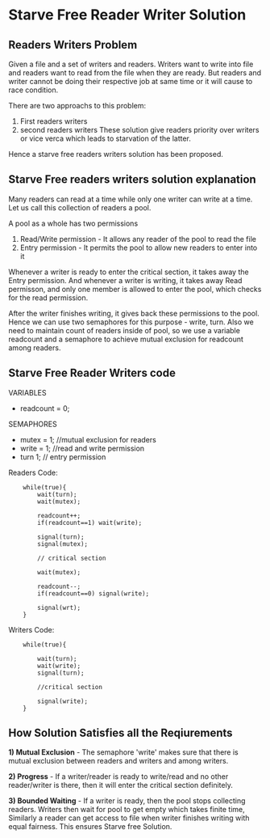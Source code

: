# Starve Free Reader Writer Solution 
## Readers Writers Problem
Given a file and a set of writers and readers.
Writers want to write into file and readers want to read from the file when they are ready.
But readers and writer cannot be doing their respective job at same time or it will cause to race condition.

There are two approachs to this problem:
1) First readers writers
2) second readers writers
These solution give readers priority over writers or vice verca which leads to starvation of the latter.

Hence a starve free readers writers solution has been proposed.

## Starve Free readers writers solution explanation
Many readers can read at a time while only one writer can write at a time.
Let us call this collection of readers a pool.

A pool as a whole has two permissions
1) Read/Write permission - It allows any reader of the pool to read the file
2) Entry permission - It permits the pool to allow new readers to enter into it

Whenever a writer is ready to enter the critical section, it takes away the Entry permission.
And whenever a writer is writing, it takes away Read permisson, and only one member is allowed to enter the pool, which checks for the read permission.

After the writer finishes writing, it gives back these permissions to the pool.
Hence we can use two semaphores for this purpose - write, turn.
Also we need to maintain count of readers inside of pool, so we use a variable readcount and a semaphore to achieve mutual exclusion for readcount among readers.

## Starve Free Reader Writers code
VARIABLES<ul>
	<li>readcount = 0;</li></ul>
SEMAPHORES<ul>
	<li>mutex = 1; //mutual exclusion for readers</li>
	<li>write = 1; //read and write permission</li>
	<li>turn  1; // entry permission</li></ul>

Readers Code:
```
	while(true){
		wait(turn);
		wait(mutex);

		readcount++;
		if(readcount==1) wait(write);

		signal(turn);
		signal(mutex);

		// critical section

		wait(mutex);

		readcount--;
		if(readcount==0) signal(write);

		signal(wrt);
	}
```

Writers Code:
```
	while(true){

		wait(turn);
		wait(write);
		signal(turn);

		//critical section

		signal(write);
	}
```

## How Solution Satisfies all the Reqiurements

<b>1) Mutual Exclusion</b> - The semaphore 'write' makes sure that there is mutual exclusion between readers and writers and among writers.

<b>2) Progress</b> - If a writer/reader is ready to write/read and no other reader/writer is there, then it will enter the critical section definitely.

<b>3) Bounded Waiting</b> - If a writer is ready, then the pool stops collecting readers. Writers then wait for pool to get empty which takes finite time, Similarly a reader can get access to file when writer finishes writing with equal fairness. This ensures Starve free Solution.

